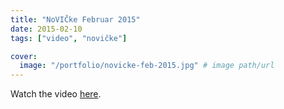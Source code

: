 ```yaml
---
title: "NoVIČke Februar 2015"
date: 2015-02-10
tags: ["video", "novičke"]

cover:
  image: "/portfolio/novicke-feb-2015.jpg" # image path/url
---
```


Watch the video [here](https://www.youtube.com/watch?v=Mzo3pBDPOnY).
